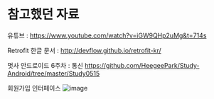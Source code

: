 # 참고했던 자료
유튜브 :
https://www.youtube.com/watch?v=iGW9QHp2uMg&t=714s

Retrofit 한글 문서 :
http://devflow.github.io/retrofit-kr/

멋사 안드로이드 6주차 : 통신
https://github.com/HeegeePark/Study-Android/tree/master/Study0515

회원가입 인터페이스 
![image](https://user-images.githubusercontent.com/40822689/61717875-d74a8780-ad9c-11e9-954a-1358a3f43b87.png)
